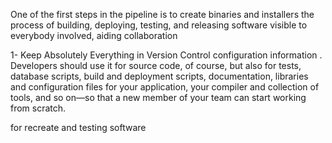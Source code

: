 One of the first steps in the pipeline is to create binaries and installers
the process of building, deploying, testing, and releasing software visible to
everybody involved, aiding collaboration

1-
Keep Absolutely Everything in Version Control
configuration information
. Developers should 
use it for source code, of course, but also for tests, database scripts, build and
deployment scripts, documentation, libraries and configuration files for your
application, your compiler and collection of tools, and so on—so that a new
member of your team can start working from scratch.

for recreate and testing software 
